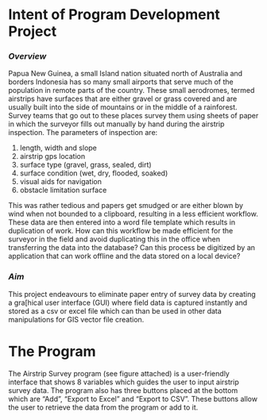 # Intent of Program Development Project

### *Overview*
Papua New Guinea, a small Island nation situated north of Australia and borders Indonesia has so many small airports that serve much of the population in remote parts of the country. These small aerodromes, termed airstrips have surfaces that are either gravel or grass covered and are usually built into the side of mountains or in the middle of a rainforest. Survey teams that go out to these places survey them using sheets of paper in which the surveyor fills out manually by hand during the airstrip inspection. The parameters of inspection are:
1.	length, width and slope
2.	airstrip gps location
3.	surface type (gravel, grass, sealed, dirt)
4.	surface condition (wet, dry, flooded, soaked)
5.	visual aids for navigation
6.	obstacle limitation surface

This was rather tedious and papers get smudged or are either blown by wind when not bounded to a clipboard, resulting in a less efficient workflow. These data are then entered into a word file template which results in duplication of work. How can this workflow be made efficient for the surveyor in the field and avoid duplicating this in the office when transferring the data into the database? Can this process be digitized by an application that can work offline and the data stored on a local device?

### *Aim*
This project endeavours to eliminate paper entry of survey data by creating a gra[hical user interface (GUI) where field data is captured instantly and stored as a csv or excel file which can than be used in other data manipulations for GIS vector file creation.

# The Program
The Airstrip Survey program (see figure attached) is a user-friendly interface that shows 8 variables which guides the user to input airstrip survey data. The program also has three buttons placed at the bottom which are “Add”, “Export to Excel” and “Export to CSV”.  These buttons allow the user to retrieve the data from the program or add to it.

